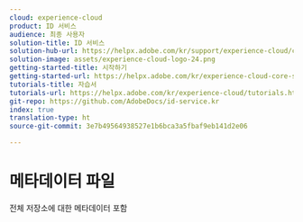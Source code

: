 ```yaml
---
cloud: experience-cloud
product: ID 서비스
audience: 최종 사용자
solution-title: ID 서비스
solution-hub-url: https://helpx.adobe.com/kr/support/experience-cloud/core-services.html
solution-image: assets/experience-cloud-logo-24.png
getting-started-title: 시작하기
getting-started-url: https://helpx.adobe.com/kr/experience-cloud-core-services/get-started.html
tutorials-title: 자습서
tutorials-url: https://helpx.adobe.com/kr/experience-cloud/tutorials.html
git-repo: https://github.com/AdobeDocs/id-service.kr
index: true
translation-type: ht
source-git-commit: 3e7b49564938527e1b6bca3a5fbaf9eb141d2e06

---
```



# 메타데이터 파일

전체 저장소에 대한 메타데이터 포함